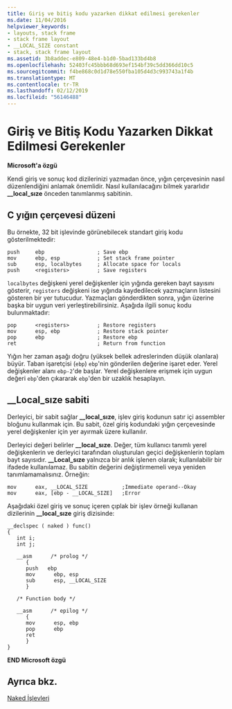 ```yaml
---
title: Giriş ve bitiş kodu yazarken dikkat edilmesi gerekenler
ms.date: 11/04/2016
helpviewer_keywords:
- layouts, stack frame
- stack frame layout
- __LOCAL_SIZE constant
- stack, stack frame layout
ms.assetid: 3b8addec-e809-48e4-b1d0-5bad133bd4b8
ms.openlocfilehash: 52403fc45bbb68d693ef154bf39c5dd366dd10c5
ms.sourcegitcommit: f4be868c0d1d78e550fba105d4d3c993743a1f4b
ms.translationtype: MT
ms.contentlocale: tr-TR
ms.lasthandoff: 02/12/2019
ms.locfileid: "56146488"
---
```

# <a name="considerations-when-writing-prologepilog-code"></a>Giriş ve Bitiş Kodu Yazarken Dikkat Edilmesi Gerekenler

**Microsoft'a özgü**

Kendi giriş ve sonuç kod dizilerinizi yazmadan önce, yığın çerçevesinin nasıl düzenlendiğini anlamak önemlidir. Nasıl kullanılacağını bilmek yararlıdır **__local_sıze** önceden tanımlanmış sabitinin.

##  <a name="_clang_c_stack_frame_layout"></a> C yığın çerçevesi düzeni

Bu örnekte, 32 bit işlevinde görünebilecek standart giriş kodu gösterilmektedir:

```
push     ebp                 ; Save ebp
mov      ebp, esp            ; Set stack frame pointer
sub      esp, localbytes     ; Allocate space for locals
push     <registers>         ; Save registers
```


  `localbytes` değişkeni yerel değişkenler için yığında gereken bayt sayısını gösterir, `registers` değişkeni ise yığında kaydedilecek yazmaçların listesini gösteren bir yer tutucudur. Yazmaçları gönderdikten sonra, yığın üzerine başka bir uygun veri yerleştirebilirsiniz. Aşağıda ilgili sonuç kodu bulunmaktadır:

```
pop      <registers>         ; Restore registers
mov      esp, ebp            ; Restore stack pointer
pop      ebp                 ; Restore ebp
ret                          ; Return from function
```

Yığın her zaman aşağı doğru (yüksek bellek adreslerinden düşük olanlara) büyür. Taban işaretçisi (`ebp`) `ebp`'nin gönderilen değerine işaret eder. Yerel değişkenler alanı `ebp-2`'de başlar. Yerel değişkenlere erişmek için uygun değeri `ebp`'den çıkararak `ebp`'den bir uzaklık hesaplayın.

##  <a name="_clang_the___local_size_constant"></a> __Local_sıze sabiti

Derleyici, bir sabit sağlar **__local_sıze**, işlev giriş kodunun satır içi assembler bloğunu kullanmak için. Bu sabit, özel giriş kodundaki yığın çerçevesinde yerel değişkenler için yer ayırmak üzere kullanılır.

Derleyici değeri belirler **__local_sıze**. Değer, tüm kullanıcı tanımlı yerel değişkenlerin ve derleyici tarafından oluşturulan geçici değişkenlerin toplam bayt sayısıdır. **__Local_sıze** yalnızca bir anlık işlenen olarak; kullanılabilir bir ifadede kullanılamaz. Bu sabitin değerini değiştirmemeli veya yeniden tanımlamamalısınız. Örneğin:

```
mov      eax, __LOCAL_SIZE           ;Immediate operand--Okay
mov      eax, [ebp - __LOCAL_SIZE]   ;Error
```

Aşağıdaki özel giriş ve sonuç içeren çıplak bir işlev örneği kullanan dizilerinin **__local_sıze** giriş dizisinde:

```
__declspec ( naked ) func()
{
   int i;
   int j;

   __asm      /* prolog */
      {
      push   ebp
      mov      ebp, esp
      sub      esp, __LOCAL_SIZE
      }

   /* Function body */

   __asm      /* epilog */
      {
      mov      esp, ebp
      pop      ebp
      ret
      }
}
```

**END Microsoft özgü**

## <a name="see-also"></a>Ayrıca bkz.

[Naked İşlevleri](../c-language/naked-functions.md)
